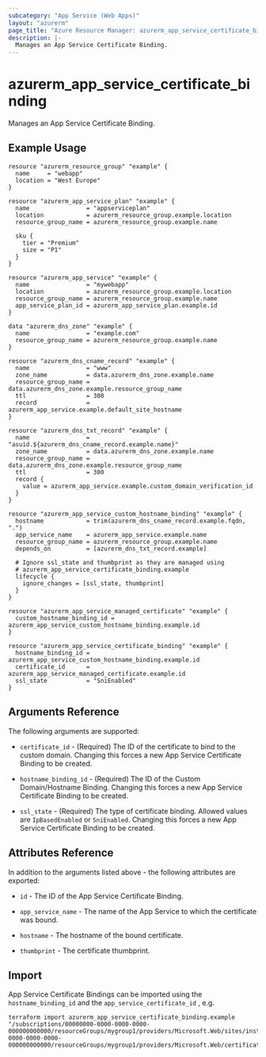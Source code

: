 ```yaml
---
subcategory: "App Service (Web Apps)"
layout: "azurerm"
page_title: "Azure Resource Manager: azurerm_app_service_certificate_binding"
description: |-
  Manages an App Service Certificate Binding.
---
```


# azurerm_app_service_certificate_binding

Manages an App Service Certificate Binding.

## Example Usage

```hcl
resource "azurerm_resource_group" "example" {
  name     = "webapp"
  location = "West Europe"
}

resource "azurerm_app_service_plan" "example" {
  name                = "appserviceplan"
  location            = azurerm_resource_group.example.location
  resource_group_name = azurerm_resource_group.example.name

  sku {
    tier = "Premium"
    size = "P1"
  }
}

resource "azurerm_app_service" "example" {
  name                = "mywebapp"
  location            = azurerm_resource_group.example.location
  resource_group_name = azurerm_resource_group.example.name
  app_service_plan_id = azurerm_app_service_plan.example.id
}

data "azurerm_dns_zone" "example" {
  name                = "example.com"
  resource_group_name = azurerm_resource_group.example.name
}

resource "azurerm_dns_cname_record" "example" {
  name                = "www"
  zone_name           = data.azurerm_dns_zone.example.name
  resource_group_name = data.azurerm_dns_zone.example.resource_group_name
  ttl                 = 300
  record              = azurerm_app_service.example.default_site_hostname
}

resource "azurerm_dns_txt_record" "example" {
  name                = "asuid.${azurerm_dns_cname_record.example.name}"
  zone_name           = data.azurerm_dns_zone.example.name
  resource_group_name = data.azurerm_dns_zone.example.resource_group_name
  ttl                 = 300
  record {
    value = azurerm_app_service.example.custom_domain_verification_id
  }
}

resource "azurerm_app_service_custom_hostname_binding" "example" {
  hostname            = trim(azurerm_dns_cname_record.example.fqdn, ".")
  app_service_name    = azurerm_app_service.example.name
  resource_group_name = azurerm_resource_group.example.name
  depends_on          = [azurerm_dns_txt_record.example]

  # Ignore ssl_state and thumbprint as they are managed using
  # azurerm_app_service_certificate_binding.example
  lifecycle {
    ignore_changes = [ssl_state, thumbprint]
  }
}

resource "azurerm_app_service_managed_certificate" "example" {
  custom_hostname_binding_id = azurerm_app_service_custom_hostname_binding.example.id
}

resource "azurerm_app_service_certificate_binding" "example" {
  hostname_binding_id = azurerm_app_service_custom_hostname_binding.example.id
  certificate_id      = azurerm_app_service_managed_certificate.example.id
  ssl_state           = "SniEnabled"
}
```

## Arguments Reference

The following arguments are supported:

* `certificate_id` - (Required) The ID of the certificate to bind to the custom domain. Changing this forces a new App Service Certificate Binding to be created.

* `hostname_binding_id` - (Required) The ID of the Custom Domain/Hostname Binding. Changing this forces a new App Service Certificate Binding to be created.

* `ssl_state` - (Required) The type of certificate binding. Allowed values are `IpBasedEnabled` or `SniEnabled`. Changing this forces a new App Service Certificate Binding to be created.

## Attributes Reference

In addition to the arguments listed above - the following attributes are exported: 

* `id` - The ID of the App Service Certificate Binding.

* `app_service_name` - The name of the App Service to which the certificate was bound.

* `hostname` - The hostname of the bound certificate.

* `thumbprint` - The certificate thumbprint.

## Import

App Service Certificate Bindings can be imported using the `hostname_binding_id` and the `app_service_certificate_id` , e.g.

```shell
terraform import azurerm_app_service_certificate_binding.example "/subscriptions/00000000-0000-0000-0000-000000000000/resourceGroups/mygroup1/providers/Microsoft.Web/sites/instance1/hostNameBindings/mywebsite.com|/subscriptions/00000000-0000-0000-0000-000000000000/resourceGroups/mygroup1/providers/Microsoft.Web/certificates/mywebsite.com"
```
